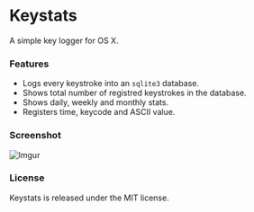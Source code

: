 Keystats
========

A simple key logger for OS X.


### Features

- Logs every keystroke into an `sqlite3` database.
- Shows total number of registred keystrokes in the database.
- Shows daily, weekly and monthly stats.
- Registers time, keycode and ASCII value.

### Screenshot

![Imgur](http://i.imgur.com/ayxwvkD.png)

### License

Keystats is released under the MIT license.

